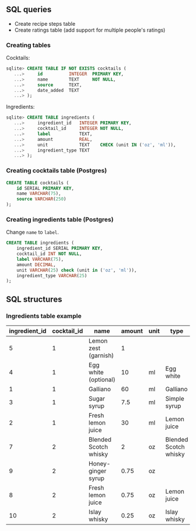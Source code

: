 ## SQL queries

 - Create recipe steps table
 - Create ratings table (add support for multiple people's ratings)

### Creating tables
Cocktails:
```SQL
sqlite> CREATE TABLE IF NOT EXISTS cocktails (
   ...>     id          INTEGER  PRIMARY KEY,
   ...>     name        TEXT     NOT NULL,
   ...>     source      TEXT,
   ...>     date_added  TEXT
   ...> );
```
Ingredients:
```SQL
sqlite> CREATE TABLE ingredients (
   ...>     ingredient_id   INTEGER PRIMARY KEY,
   ...>     cocktail_id     INTEGER NOT NULL,
   ...>     label           TEXT,
   ...>     amount          REAL,
   ...>     unit            TEXT    CHECK (unit IN ('oz', 'ml')),
   ...>     ingredient_type TEXT
   ...> );
```

### Creating cocktails table (Postgres)
```SQL
CREATE TABLE cocktails (
    id SERIAL PRIMARY KEY,
    name VARCHAR(75),
    source VARCHAR(250)
);
```

### Creating ingredients table (Postgres)
Change `name` to `label`.
```SQL
CREATE TABLE ingredients (
    ingredient_id SERIAL PRIMARY KEY,
    cocktail_id INT NOT NULL,
    label VARCHAR(75),
    amount DECIMAL,
    unit VARCHAR(25) check (unit in ('oz', 'ml')),
    ingredient_type VARCHAR(25)
);
```

## SQL structures
### Ingredients table example
| ingredient_id | cocktail_id |         name         | amount | unit |     type     |
|---------------|-------------|----------------------|--------|------|--------------|
|             5 |           1 | Lemon zest (garnish) |      1 |      |              |
|             4 |           1 | Egg white (optional) |     10 | ml   | Egg white    |
|             1 |           1 | Galliano             |     60 | ml   | Galliano     |
|             3 |           1 | Sugar syrup          |    7.5 | ml   | Simple syrup |
|             2 |           1 | Fresh lemon juice    |     30 | ml   | Lemon juice  |
|             7 |           2 | Blended Scotch whisky |      2 | oz   | Blended Scotch whisky |
|             9 |           2 | Honey-ginger syrup    |   0.75 | oz   | |
|             8 |           2 | Fresh lemon juice     |   0.75 | oz   | Lemon juice |
|            10 |           2 | Islay whisky          |   0.25 | oz   | Islay whisky |